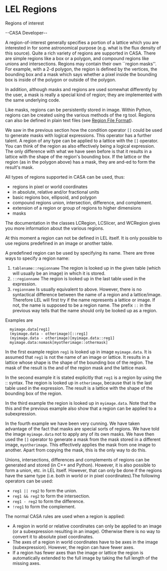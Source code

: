 

# LEL Regions 

Regions of interest

\--CASA Developer\--

A region-of-interest generally specifies a portion of a lattice which you are interested in for some astronomical purpose (e.g. what is the flux density of this source). Quite a rich variety of regions are supported in CASA. There are simple regions like a box or a polygon, and compound regions like unions and intersections. Regions may contain their own \`\`region masks\'\'. For example, with a 2-d polygon, the region is defined by the vertices, the bounding box and a mask which says whether a pixel inside the bounding box is inside of the polygon or outside of the polygon.

In addition, although masks and regions are used somewhat differently by the user, a mask is really a special kind of region; they are implemented with the same underlying code.

Like masks, regions can be persistently stored in image. Within Python, regions can be created using the various methods of the rg tool. Regions can also be defined in plain text files (see [Region File Format](https://casa.nrao.edu/casadocs-devel/stable/imaging/image-analysis/region-file-format)).

We saw in the previous section how the condition operator `[]` could be used to generate masks with logical expressions. This operator has a further talent. A region of any type can be applied to a lattice with the `[]` operator. You can think of the region as also effectively being a logical expression. The only difference with what we have seen before is that it results in a lattice with the shape of the region\'s bounding box. If the lattice or the region (as in the polygon above) has a mask, they are and-ed to form the result\'s mask.

All types of regions supported in CASA can be used, thus:

-   regions in pixel or world coordinates
-   in absolute, relative and/or fractional units
-   basic regions box, ellipsoid, and polygon
-   compound regions union, intersection, difference, and complement.
-   extension of a region or group of regions to higher dimensions
-   masks

The documentation in the classes LCRegion, LCSlicer, and WCRegion gives you more information about the various regions.

At this moment a region can not be defined in LEL itself. It is only possible to use regions predefined in an image or another table.

A predefined region can be used by specifying its name. There are three ways to specify a region name:

1.  `tablename::regionname` The region is looked up in the given table (which will usually be an image) in which it is stored.
2.  `::regionname` The region is looked up in the last table used in the expression.
3.  `regionname` Is usually equivalent to above. However, there is no syntactical difference between the name of a region and a lattice/image. Therefore LEL will first try if the name represents a lattice or image. If not, the name is supposed to be a region name. The prefix `::` in the previous way tells that the name should only be looked up as a region. 

Examples are

      myimage.data[reg1]
      (myimage.data - otherimage)[::reg1]
      (myimage.data - otherimage)[myimage.data::reg1]
      myimage.data:nomask[myotherimage::othermask]

In the first example region `reg1` is looked up in image `myimage.data`. It is assumed that `reg1` is not the name of an image or lattice. It results in a lattice whose shape is the shape of the bounding box of the region. The mask of the result is the and of the region mask and the lattice mask.

In the second example it is stated explicitly that `reg1` is a region by using the :: syntax. The region is looked up in `otherimage`, because that is the last table used in the expression. The result is a lattice with the shape of the bounding box of the region.

In the third example the region is looked up in `myimage.data`. Note that the this and the previous example also show that a region can be applied to a subexpression.

In the fourth example we have been very cunning. We have taken advantage of the fact that masks are special sorts of regions. We have told the image `myimage.data` not to apply any of its own masks. We have then used the `[]` operator to generate a mask from the mask stored in a different image, `myotherimage`. This effectively applies the mask from one image to another. Apart from copying the mask, this is the only way to do this.

Unions, intersections, differences and complements of regions can be generated and stored (in C++ and Python). However, it is also possible to form a union, etc. in LEL itself. However, that can only be done if the regions have the same type (i.e. both in world or in pixel coordinates).The following operators can be used:

-   `reg1 || reg2` to form the union.
-   `reg1 && reg2` to form the intersection.
-   `reg1 - reg2` to form the difference.
-   `!reg1` to form the complement.

The normal CASA rules are used when a region is applied:

-   A region in world or relative coordinates can only be applied to an image (or a subexpression resulting in an image). Otherwise there is no way to convert it to absolute pixel coordinates.
-   The axes of a region in world coordinates have to be axes in the image (subexpression). However, the region can have fewer axes.
-   If a region has fewer axes than the image or lattice the region is automatically extended to the full image by taking the full length of the missing axes.

